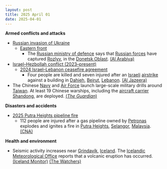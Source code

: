 ```yaml
---
layout: post
title: 2025 April 01
date: 2025-04-01
---
```



**Armed conflicts and attacks**

* [Russian invasion of Ukraine](https://en.wikipedia.org/wiki/Russian_invasion_of_Ukraine "Russian invasion of Ukraine")
  + [Eastern front](https://en.wikipedia.org/wiki/Eastern_front_of_the_Russian_invasion_of_Ukraine "Eastern front of the Russian invasion of Ukraine")
    - The [Russian ministry of defence](https://en.wikipedia.org/wiki/Ministry_of_Defence_%28Russia%29 "Ministry of Defence (Russia)") says that [Russian forces](https://en.wikipedia.org/wiki/Armed_forces_of_Russia "Armed forces of Russia") have captured [Rozlyv](/w/index.php?title=Rozlyv&action=edit&redlink=1 "Rozlyv (page does not exist)"), in the [Donetsk Oblast](https://en.wikipedia.org/wiki/Donetsk_Oblast "Donetsk Oblast"). [(Al Arabiya)](https://english.alarabiya.net/News/world/2025/04/01/russian-army-says-it-captures-village-in-eastern-ukraine)
* [Israel–Hezbollah conflict (2023–present)](https://en.wikipedia.org/wiki/Israel%E2%80%93Hezbollah_conflict_%282023%E2%80%93present%29 "Israel–Hezbollah conflict (2023–present)")
  + [2024 Israel–Lebanon ceasefire agreement](https://en.wikipedia.org/wiki/2024_Israel%E2%80%93Lebanon_ceasefire_agreement "2024 Israel–Lebanon ceasefire agreement")
    - Four people are killed and seven injured after an [Israeli](https://en.wikipedia.org/wiki/Israel "Israel") [airstrike](https://en.wikipedia.org/wiki/Airstrike "Airstrike") against a building in [Dahieh](https://en.wikipedia.org/wiki/Dahieh "Dahieh"), [Beirut](https://en.wikipedia.org/wiki/Beirut "Beirut"), [Lebanon](https://en.wikipedia.org/wiki/Lebanon "Lebanon"). [(Al Jazeera)](https://www.aljazeera.com/news/2025/4/1/israel-bombs-lebanons-beirut-again-testing-fragile-truce-with-hezbollah)
* The Chinese [Navy](https://en.wikipedia.org/wiki/Chinese_Navy "Chinese Navy") and [Air Force](https://en.wikipedia.org/wiki/Chinese_Air_Force "Chinese Air Force") launch large-scale military drills around [Taiwan](https://en.wikipedia.org/wiki/Taiwan "Taiwan"). At least 19 Chinese warships, including the [aircraft carrier](https://en.wikipedia.org/wiki/Aircraft_carrier "Aircraft carrier") [Shandong](https://en.wikipedia.org/wiki/Chinese_aircraft_carrier_Shandong "Chinese aircraft carrier Shandong"), are deployed. [(*The Guardian*)](https://www.theguardian.com/world/2025/apr/01/china-launches-surprise-military-drills-around-taiwan)

**Disasters and accidents**

* [2025 Putra Heights pipeline fire](https://en.wikipedia.org/wiki/2025_Putra_Heights_pipeline_fire "2025 Putra Heights pipeline fire")
  + 112 people are injured after a gas pipeline owned by [Petronas](https://en.wikipedia.org/wiki/Petronas "Petronas") explodes and ignites a fire in [Putra Heights](https://en.wikipedia.org/wiki/Putra_Heights "Putra Heights"), [Selangor](https://en.wikipedia.org/wiki/Selangor "Selangor"), [Malaysia](https://en.wikipedia.org/wiki/Malaysia "Malaysia"). [(CNA)](https://www.channelnewsasia.com/asia/puchong-petronas-malaysia-fire-injured-hospitalised-5036801)

**Health and environment**

* Seismic activity increases near [Grindavík](https://en.wikipedia.org/wiki/Grindav%C3%ADk "Grindavík"), [Iceland](https://en.wikipedia.org/wiki/Iceland "Iceland"). The [Icelandic Meteorological Office](https://en.wikipedia.org/wiki/Icelandic_Meteorological_Office "Icelandic Meteorological Office") reports that a volcanic eruption has occurred. [(Iceland Monitor)](https://icelandmonitor.mbl.is/news/news/2025/03/28/seismic_activity_increases_near_grindavik_eruption_/) [(The Watchers)](https://watchers.news/2025/04/01/volcanic-eruption-reported-near-grindavik-iceland/)
